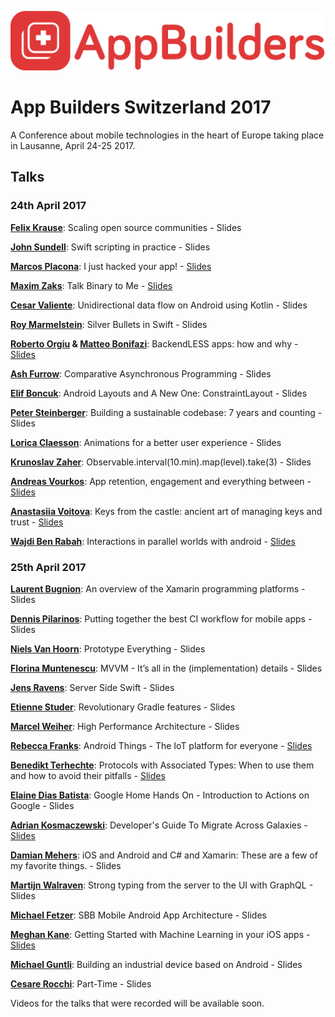 <p align="center"><img src ="images/logo.png" width="600px"/></p>

# App Builders Switzerland 2017

A Conference about mobile technologies in the heart of Europe taking place in Lausanne, April 24-25 2017.

## Talks

### 24th April 2017

**[Felix Krause](https://twitter.com/krausefx)**: Scaling open source communities - Slides

**[John Sundell](https://twitter.com/johnsundell)**: Swift scripting in practice - Slides

**[Marcos Placona](http://twitter.com/marcos_placona)**: I just hacked your app! - [Slides](https://speakerdeck.com/mplacona/i-just-hacked-your-app-appbuilders-switzerland-2017)

**[Maxim Zaks](http://twitter.com/icex33)**: Talk Binary to Me - [Slides](https://www.slideshare.net/maximzaks/talk-binary-to-me)

**[Cesar Valiente](http://twitter.com/CesarValiente)**: Unidirectional data flow on Android using Kotlin - Slides

**[Roy Marmelstein](https://twitter.com/marmelroy)**: Silver Bullets in Swift - Slides

**[Roberto Orgiu](https://twitter.com/_tiwiz) & [Matteo Bonifazi](https://twitter.com/mbonifazi)**: BackendLESS apps: how and why - [Slides](https://www.slideshare.net/MatteoBonifazi/backendless-apps)

**[Ash Furrow](http://twitter.com/ashfurrow)**: Comparative Asynchronous Programming - Slides

**[Elif Boncuk](https://twitter.com/elifbon_)**: Android Layouts and A New One: ConstraintLayout - Slides

**[Peter Steinberger](https://twitter.com/steipete)**: Building a sustainable codebase: 7 years and counting - Slides

**[Lorica Claesson](https://twitter.com/lorica)**: Animations for a better user experience - Slides

**[Krunoslav Zaher](https://twitter.com/krunoslavzaher)**: Observable.interval(10.min).map(level).take(3) - Slides

**[Andreas Vourkos](https://twitter.com/vourkosa)**: App retention, engagement and everything between - [Slides](https://speakerdeck.com/vourkosa/app-retention-engagement-and-everything-between)

**[Anastasiia Voitova](http://twitter.com/vixentael)**: Keys from the castle: ancient art of managing keys and trust - [Slides](https://speakerdeck.com/vixentael/keys-from-the-castle-ancient-art-of-managing-keys-and-trust)

**[Wajdi Ben Rabah](http://twitter.com/wajdibenrabah)**: Interactions in parallel worlds with android - [Slides](https://speakerdeck.com/wajdibr/interactions-in-parallel-worlds-with-android)

### 25th April 2017

**[Laurent Bugnion](https://twitter.com/lbugnion)**: An overview of the Xamarin programming platforms - Slides

**[Dennis Pilarinos](https://twitter.com/dennispilarinos)**: Putting together the best CI workflow for mobile apps - Slides

**[Niels Van Hoorn](https://twitter.com/nvh)**: Prototype Everything - Slides

**[Florina Muntenescu](https://twitter.com/FMuntenescu)**: MVVM - It’s all in the (implementation) details - Slides

**[Jens Ravens](https://twitter.com/jensravens)**: Server Side Swift - Slides

**[Etienne Studer](http://twitter.com/etiennestuder)**: Revolutionary Gradle features - Slides

**[Marcel Weiher](https://twitter.com/mpweiher)**: High Performance Architecture - Slides

**[Rebecca Franks](https://twitter.com/riggaroo)**: Android Things - The IoT platform for everyone - [Slides](https://speakerdeck.com/riggaroo/android-things-the-iot-platform-for-everyone-app-builders-switzerland)

**[Benedikt Terhechte](http://twitter.com/terhechte)**: Protocols with Associated Types: When to use them and how to avoid their pitfalls - [Slides](https://speakerdeck.com/terhechte/protocols-with-associated-types-when-to-use-them-and-how-to-avoid-their-pitfalls)

**[Elaine Dias Batista](http://twitter.com/elainedbatista)**: Google Home Hands On - Introduction to Actions on Google - Slides

**[Adrian Kosmaczewski](http://twitter.com/akosma)**: Developer's Guide To Migrate Across Galaxies - [Slides](https://speakerdeck.com/akosma/developer-guide-to-migrate-accross-galaxies)

**[Damian Mehers](https://twitter.com/damianmehers)**: iOS and Android and C# and Xamarin: These are a few of my favorite things. - Slides

**[Martijn Walraven](https://twitter.com/martijnwalraven)**: Strong typing from the server to the UI with GraphQL - Slides

**[Michael Fetzer](https://twitter.com/m_fetzer)**: SBB Mobile Android App Architecture - Slides

**[Meghan Kane](https://twitter.com/meghafon)**: Getting Started with Machine Learning in your iOS apps - [Slides](https://speakerdeck.com/meghaphone/getting-started-with-machine-learning-in-your-ios-apps)

**[Michael Guntli](#)**: Building an industrial device based on Android - Slides

**[Cesare Rocchi](http://twitter.com/_funkyboy)**: Part-Time - Slides

Videos for the talks that were recorded will be available soon.
